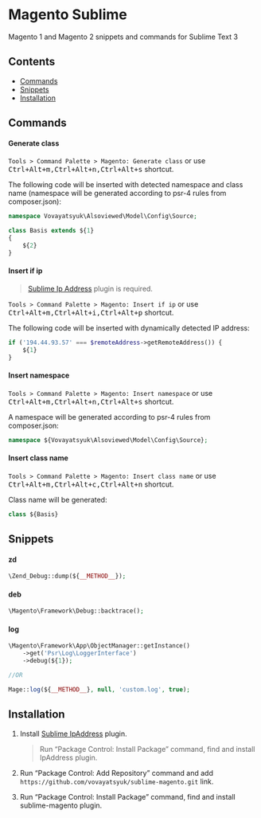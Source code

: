 # Magento Sublime

Magento 1 and Magento 2 snippets and commands for Sublime Text 3

## Contents

<!-- MarkdownTOC levels="2" autolink="true" -->

- [Commands](#commands)
- [Snippets](#snippets)
- [Installation](#installation)

<!-- /MarkdownTOC -->


## Commands

#### Generate class

`Tools > Command Palette > Magento: Generate class` or
use <kbd>Ctrl+Alt+m,Ctrl+Alt+n,Ctrl+Alt+s</kbd> shortcut.

The following code will be inserted with detected namespace and class name
(namespace will be generated according to psr-4 rules from composer.json):

```php
namespace Vovayatsyuk\Alsoviewed\Model\Config\Source;

class Basis extends ${1}
{
    ${2}
}
```

#### Insert if ip

> [Sublime Ip Address][IpAddress] plugin is required.

`Tools > Command Palette > Magento: Insert if ip` or
use <kbd>Ctrl+Alt+m,Ctrl+Alt+i,Ctrl+Alt+p</kbd> shortcut.

The following code will be inserted with dynamically detected IP address:

```php
if ('194.44.93.57' === $remoteAddress->getRemoteAddress()) {
    ${1}
}
```

#### Insert namespace

`Tools > Command Palette > Magento: Insert namespace` or
use <kbd>Ctrl+Alt+m,Ctrl+Alt+n,Ctrl+Alt+s</kbd> shortcut.

A namespace will be generated according to psr-4 rules from composer.json:

```php
namespace ${Vovayatsyuk\Alsoviewed\Model\Config\Source};
```

#### Insert class name

`Tools > Command Palette > Magento: Insert class name` or
use <kbd>Ctrl+Alt+m,Ctrl+Alt+c,Ctrl+Alt+n</kbd> shortcut.

Class name will be generated:

```php
class ${Basis}
```

## Snippets

#### zd

```php
\Zend_Debug::dump(${__METHOD__});
```

#### deb

```php
\Magento\Framework\Debug::backtrace();
```

#### log

```php
\Magento\Framework\App\ObjectManager::getInstance()
    ->get('Psr\Log\LoggerInterface')
    ->debug(${1});

//OR

Mage::log(${__METHOD__}, null, 'custom.log', true);
```

## Installation

 1. Install [Sublime IpAddress][IpAddress] plugin.

    > Run “Package Control: Install Package” command, find and install IpAddress
    > plugin.

 2. Run “Package Control: Add Repository” command and add
    `https://github.com/vovayatsyuk/sublime-magento.git` link.
 3. Run “Package Control: Install Package” command, find and install
    sublime-magento plugin.

[IpAddress]: (https://github.com/vovayatsyuk/sublime-ip-address)
